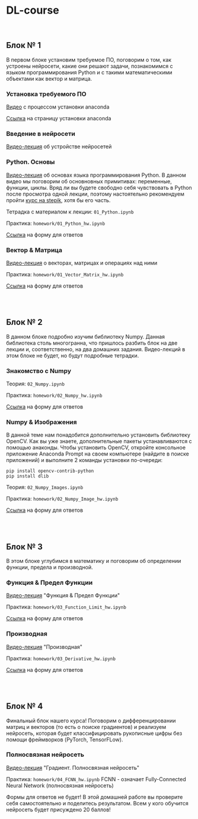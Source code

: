 # DL-course

<br>

## Блок № 1
В первом блоке установим требуемое ПО, поговорим о том, как устроены нейросети, какие они решают задачи, познакомимся с языком программирования Python и с такими математическими объектами как вектор и матрица.

### Установка требуемого ПО
[Видео](https://www.youtube.com/watch?v=UCNa-jHSH1Q&feature=youtu.be) с процессом установки anaconda

[Ссылка](https://www.anaconda.com/products/individual) на страницу установки anaconda

### Введение в нейросети
[Видео-лекция](https://youtu.be/4G8y_ptSlPs) об устройстве нейросетей

### Python. Основы
[Видео-лекция](https://youtu.be/0X-ai15FA4U) об основах языка программирования Python. В данном видео мы поговорим об основновных примитивах: переменные, функции, циклы. Вряд ли вы будете свободно себя чувствовать в Python после просмотра одной лекции, поэтому настоятельно рекомендуем пройти [курс на stepik](https://stepik.org/course/67/promo), хотя бы его часть.

Тетрадка с материалом к лекции: `01_Python.ipynb`

Практика: `homework/01_Python_hw.ipynb`

[Ссылка](https://forms.gle/UDjPWTEwpfCuX6dY9) на форму для ответов

### Вектор & Матрица
[Видео-лекция](https://youtu.be/42E31KhJQwU) о векторах, матрицах и операциях над ними

Практика: `homework/01_Vector_Matrix_hw.ipynb`

[Ссылка](https://forms.gle/EnfVqErdoMgagbcf9) на форму для ответов

<br>
<br>

## Блок № 2
В данном блоке подробно изучим библиотеку Numpy. Данная библиотека столь многогранна, что пришлось разбить блок на две лекции и, соответственно, на два домашних задания. Видео-лекций в этом блоке не будет, но будут подробные тетрадки.

### Знакомство с Numpy
Теория: `02_Numpy.ipynb`

Практика: `homework/02_Numpy_hw.ipynb`

[Ссылка](https://forms.gle/MF1PWEFcS1CAmsVK9) на форму для ответов

### Numpy & Изображения
В данной теме нам понадобится дополнительно установить библиотеку OpenCV. Как вы уже знаете, дополнительные пакеты устанавливаются с помощью анаконды. Чтобы установить OpenCV, откройте консольное приложение Anaconda Prompt на своем компьютере (найдите в поиске приложений) и выполните 2 команды установки по-очереди:
```
pip install opencv-contrib-python
pip install dlib
```

Теория: `02_Numpy_Images.ipynb`

Практика: `homework/02_Numpy_Image_hw.ipynb`

[Ссылка](https://forms.gle/1g3ZkoLRPzNQrj3ZA) на форму для ответов

<br>
<br>

## Блок № 3
В этом блоке углубимся в математику и поговорим об определении функции, предела и производной.

### Функция & Предел Функции 
[Видео-лекция](https://www.youtube.com/watch?v=Vkk8SXJfT5M) "Функция & Предел Функции"

Практика: `homework/03_Function_Limit_hw.ipynb`

[Ссылка](https://forms.gle/Z7JWi88e1tbDhhz7A) на форму для ответов

### Производная
[Видео-лекция](https://www.youtube.com/watch?v=CkT6UZqn_nc) "Производная"

Практика: `homework/03_Derivative_hw.ipynb`

[Ссылка](https://forms.gle/8io92dBQJWL7oc4r9) на форму для ответов

<br>
<br>

## Блок № 4
Финальный блок нашего курса! Поговорим о дифференцировании матриц и векторов (то есть о поиске градиентов) и реализуем нейросеть, которая будет классифицировать рукописные цифры без помощи фреймворков (PyTorch, TensorFLow).

### Полносвязная нейросеть
[Видео-лекция](https://www.youtube.com/watch?v=ADUMsTDohOM&) "Градиент. Полносвязная нейросеть"

Практика: `homework/04_FCNN_hw.ipynb`
FCNN - означает Fully-Connected Neural Network (полносвязная нейросеть)

Формы для ответов не будет! В этой домашней работе вы проверите себя самостоятельно и поделитесь результатом. Всем у кого обучится нейросеть будет присуждено 20 баллов!
